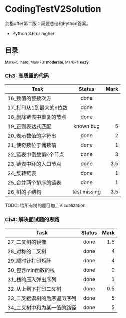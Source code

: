 # CodingTestV2Solution
剑指offer第二版：简要总结和Python答案。
- Python 3.6 or higher

## 目录

<sub>Mark=5: **hard**, Mark=3: **moderate**, Mark=1: **eazy**</sub>

### Ch3: 高质量的代码

| Task                                         | Status          | Mark  |
| -------------|:-------------:| -----:|
| 16_数值的整数次方                  | done              | |
| 17_打印从1到最大的n位数       | done              | |
| 18_删除链表中重复的节点       | done               | |
| 19_正则表达式匹配                  | known bug     | 5 |
| 20_表示数值的字符串               | done              | 2 |
| 21_使奇数位于偶数前              | done              | 1 |
| 22_链表中倒数第k个节点         | done              | 3 |
| 23_链表中环的入口节点           | done              | 3.5 |
| 24_反转链表                             | done              | 1 |
| 25_合并两个排序的链表           | done              | 1 |
| 26_树的子结构                         | test missing   | 3.5 |

TODO: 给所有树的题目加上Visualization

### Ch4: 解决面试题的思路

| Task                                         | Status          | Mark  |
| -------------|:-------------:| -----:|
| 27_二叉树的镜像                    | done              | 1.5 |
| 28_对称的二叉树                    | done              | 4 |
| 29_顺时针打印矩阵                | done              | 4 |
| 30_包含min函数的栈               | done              | 0 |
| 31_栈的压入弹出序列              | done             |  1 |
| 32_从上到下打印二叉树          | done              | 0.5 |
| 33_二叉搜索树的后序遍历序列        | done              | 5 |
| 34_二叉树中和为某一值的路径        | done              | 5 |
